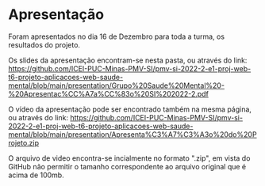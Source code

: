 # Apresentação

Foram apresentados no dia 16 de Dezembro para toda a turma, os resultados do projeto. 

Os slides da apresentação encontram-se nesta pasta, ou através do link:
https://github.com/ICEI-PUC-Minas-PMV-SI/pmv-si-2022-2-e1-proj-web-t6-projeto-aplicacoes-web-saude-mental/blob/main/presentation/Grupo%20Saude%20Mental%20-%20Apresentac%CC%A7a%CC%83o%20SI%202022-2.pdf

O vídeo da apresentação pode ser encontrado também na mesma página, ou através do link: https://github.com/ICEI-PUC-Minas-PMV-SI/pmv-si-2022-2-e1-proj-web-t6-projeto-aplicacoes-web-saude-mental/blob/main/presentation/Apresenta%C3%A7%C3%A3o%20do%20Projeto.zip

O arquivo de video encontra-se incialmente no formato ".zip", em vista do GitHub não permitir o tamanho correspondente ao arquivo original que é acima de 100mb. 
